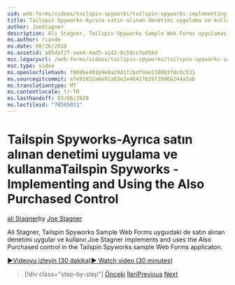 ```yaml
---
uid: web-forms/videos/tailspin-spyworks/tailspin-spyworks-implementing-and-using-the-also-purchased-control
title: Tailspin Spyworks-Ayrıca satın alınan denetimi uygulama ve kullanma | Microsoft Docs
author: JoeStagner
description: Ali Stagner, Tailspin Spyworks Sample Web Forms uygulamasında de satın alınan denetimi uygular ve kullanır.
ms.author: riande
ms.date: 08/26/2010
ms.assetid: a95daf2f-aae4-4ad5-a142-8c58cc7a056d
msc.legacyurl: /web-forms/videos/tailspin-spyworks/tailspin-spyworks-implementing-and-using-the-also-purchased-control
msc.type: video
ms.openlocfilehash: f0695e491b9e8a29d1fcbdf9ae138083f8c0c531
ms.sourcegitcommit: e7e91932a6e91a63e2e46417626f39d6b244a3ab
ms.translationtype: MT
ms.contentlocale: tr-TR
ms.lasthandoff: 03/06/2020
ms.locfileid: "78565011"
---
```

# <a name="tailspin-spyworks---implementing-and-using-the-also-purchased-control"></a><span data-ttu-id="a5bab-103">Tailspin Spyworks-Ayrıca satın alınan denetimi uygulama ve kullanma</span><span class="sxs-lookup"><span data-stu-id="a5bab-103">Tailspin Spyworks - Implementing and Using the Also Purchased Control</span></span>

<span data-ttu-id="a5bab-104">[ali Stagner](https://github.com/JoeStagner)</span><span class="sxs-lookup"><span data-stu-id="a5bab-104">by [Joe Stagner](https://github.com/JoeStagner)</span></span>

<span data-ttu-id="a5bab-105">Ali Stagner, Tailspin Spyworks Sample Web Forms uyguıdaki de satın alınan denetimi uygular ve kullanır.</span><span class="sxs-lookup"><span data-stu-id="a5bab-105">Joe Stagner implements and uses the Also Purchased control in the Tailspin Spyworks sample Web Forms applicaton.</span></span>

[<span data-ttu-id="a5bab-106">&#9654;Videoyu izleyin (30 dakika)</span><span class="sxs-lookup"><span data-stu-id="a5bab-106">&#9654; Watch video (30 minutes)</span></span>](https://channel9.msdn.com/Blogs/ASP-NET-Site-Videos/tailspin-spyworks-implementing-and-using-the-also-purchased-control)

> [!div class="step-by-step"]
> <span data-ttu-id="a5bab-107">[Önceki](tailspin-spyworks-creating-and-using-the-popular-products-control.md)
> [İleri](tailspin-spyworks-intro-ui-and-edm.md)</span><span class="sxs-lookup"><span data-stu-id="a5bab-107">[Previous](tailspin-spyworks-creating-and-using-the-popular-products-control.md)
[Next](tailspin-spyworks-intro-ui-and-edm.md)</span></span>
